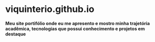 # viquinterio.github.io

#### Meu site portifólio onde eu me apresento e mostro minha trajetória acadêmica, tecnologias que possui conhecimento e projetos em destaque
